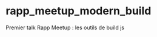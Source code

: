 rapp_meetup_modern_build
========================

Premier talk Rapp Meetup : les outils de build js
